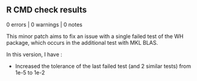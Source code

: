 ## R CMD check results

0 errors | 0 warnings | 0 notes

This minor patch aims to fix an issue with a single failed test of the WH package, which occurs in the additional test with MKL BLAS.

In this version, I have :

* Increased the tolerance of the last failed test (and 2 similar tests) from 1e-5 to 1e-2
